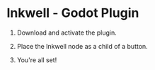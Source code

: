 # Inkwell - Godot Plugin

1. Download and activate the plugin.

2. Place the Inkwell node as a child of a button.

3. You're all set!

